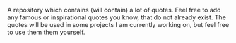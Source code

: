 A repository which contains (will contain) a lot of quotes. Feel free to add any famous or inspirational quotes you know, that do not already exist. The quotes will be used in some projects I am currently working on,
but feel free to use them them yourself. 